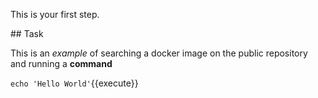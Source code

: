 This is your first step.

## Task

This is an _example_ of searching a docker image on the public repository and running a **command**

`echo 'Hello World'`{{execute}}

